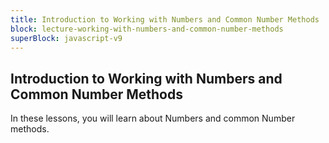 ```yaml
---
title: Introduction to Working with Numbers and Common Number Methods
block: lecture-working-with-numbers-and-common-number-methods
superBlock: javascript-v9
---
```


## Introduction to Working with Numbers and Common Number Methods

In these lessons, you will learn about Numbers and common Number methods.
